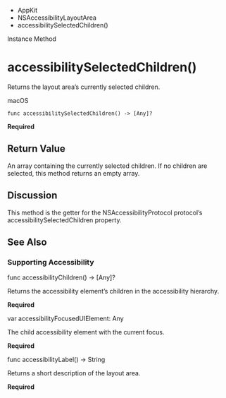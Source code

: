 

- AppKit
- NSAccessibilityLayoutArea
-  accessibilitySelectedChildren() 

Instance Method

# accessibilitySelectedChildren()

Returns the layout area’s currently selected children.

macOS

``` source
func accessibilitySelectedChildren() -> [Any]?
```

**Required**

## Return Value

An array containing the currently selected children. If no children are selected, this method returns an empty array.

## Discussion

This method is the getter for the NSAccessibilityProtocol protocol’s accessibilitySelectedChildren property.

## See Also

### Supporting Accessibility

func accessibilityChildren() -> [Any]?

Returns the accessibility element’s children in the accessibility hierarchy.

**Required**

var accessibilityFocusedUIElement: Any

The child accessibility element with the current focus.

**Required**

func accessibilityLabel() -> String

Returns a short description of the layout area.

**Required**

